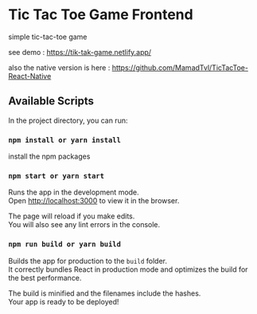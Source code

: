 # Tic Tac Toe Game Frontend

simple tic-tac-toe game 

see demo : https://tik-tak-game.netlify.app/

also the native version is here : https://github.com/MamadTvl/TicTacToe-React-Native

## Available Scripts

In the project directory, you can run:

### `npm install or yarn install`
install the npm packages 

### `npm start or yarn start`

Runs the app in the development mode.\
Open [http://localhost:3000](http://localhost:3000) to view it in the browser.

The page will reload if you make edits.\
You will also see any lint errors in the console.

### `npm run build or yarn build`

Builds the app for production to the `build` folder.\
It correctly bundles React in production mode and optimizes the build for the best performance.

The build is minified and the filenames include the hashes.\
Your app is ready to be deployed!